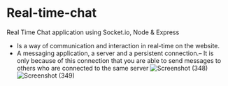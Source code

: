 # Real-time-chat
Real Time Chat application using Socket.io, Node & Express

- Is a way of communication and interaction in real-time on the
website.
- A messaging application, a server and a persistent connection.–
It is only because of this connection that you are able to send
messages to others who are connected to the same server
![Screenshot (348)](https://user-images.githubusercontent.com/76659881/114855489-a8433780-9e03-11eb-95e2-8d063fa33f49.png)
![Screenshot (349)](https://user-images.githubusercontent.com/76659881/114855503-ac6f5500-9e03-11eb-8a29-f883678a6cf5.png)
